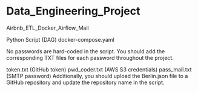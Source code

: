# Data_Engineering_Project
Airbnb_ETL_Docker_Airflow_Mail

Python Script (DAG)
docker-compose.yaml

No passwords are hard-coded in the script.
You should add the corresponding TXT files for each password throughout the project.

token.txt (GitHub token)
pwd_coder.txt (AWS S3 credentials)
pass_mail.txt (SMTP password)
Additionally, you should upload the Berlin.json file to a GitHub repository and update the repository name in the script.
